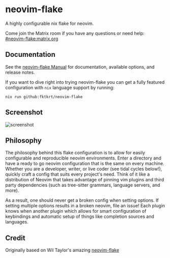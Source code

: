 # neovim-flake

A highly configurable nix flake for neovim.

Come join the Matrix room if you have any questions or need help: [#neovim-flake:matrix.org](https://matrix.to/#/#neovim-flake:matrix.org)

## Documentation

See the [neovim-flake Manual](https://jordanisaacs.github.io/neovim-flake/) for documentation, available options, and release notes.

If you want to dive right into trying neovim-flake you can get a fully featured configuration with `nix` language support by running:

```
nix run github:fktkrt/neovim-flake
```

## Screenshot

![screenshot](./screenshot.png)

## Philosophy

The philosophy behind this flake configuration is to allow for easily configurable and reproducible neovim environments. Enter a directory and have a ready to go neovim configuration that is the same on every machine. Whether you are a developer, writer, or live coder (see tidal cycles below!), quickly craft a config that suits every project's need. Think of it like a distribution of Neovim that takes advantage of pinning vim plugins and third party dependencies (such as tree-sitter grammars, language servers, and more).

As a result, one should never get a broken config when setting options. If setting multiple options results in a broken neovim, file an issue! Each plugin knows when another plugin which allows for smart configuration of keybindings and automatic setup of things like completion sources and languages.


## Credit

Originally based on Wil Taylor's amazing [neovim-flake](https://github.com/wiltaylor/neovim-flake)
